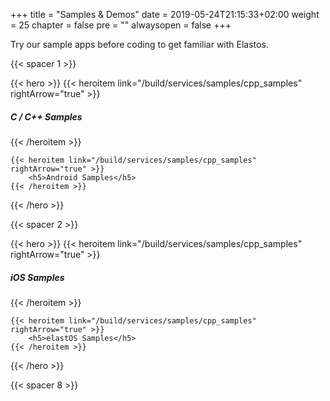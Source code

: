 +++
title = "Samples & Demos"
date = 2019-05-24T21:15:33+02:00
weight = 25
chapter = false
pre = ""
alwaysopen = false
+++


Try our sample apps before coding to get familiar with Elastos.

{{< spacer 1 >}}

{{< hero >}}
    {{< heroitem link="/build/services/samples/cpp_samples" rightArrow="true" >}}
        <h5>C / C++ Samples</h5> 
    {{< /heroitem >}}
    
    {{< heroitem link="/build/services/samples/cpp_samples" rightArrow="true" >}}
        <h5>Android Samples</h5> 
    {{< /heroitem >}}   
  
{{< /hero >}}

{{< spacer 2 >}}

{{< hero >}}
    {{< heroitem link="/build/services/samples/cpp_samples" rightArrow="true" >}}
        <h5>iOS Samples</h5> 
    {{< /heroitem >}}
        
    {{< heroitem link="/build/services/samples/cpp_samples" rightArrow="true" >}}
        <h5>elastOS Samples</h5> 
    {{< /heroitem >}}  
{{< /hero >}}

{{< spacer 8 >}}
